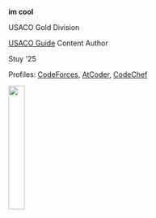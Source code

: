 **im cool**

USACO Gold Division

[USACO Guide](https://usaco.guide/) Content Author

Stuy '25

Profiles: [CodeForces](https://codeforces.com/profile/uwuenvy), [AtCoder](https://atcoder.jp/users/envifly), [CodeChef](https://www.codechef.com/users/envyaims)

<img width='25%' src='https://pruvi007-apis.herokuapp.com/CF/uwuenvy' />
